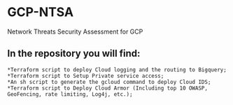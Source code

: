 # GCP-NTSA
Network Threats Security Assessment for GCP

## In the repository you will find:
```
*Terraform script to deploy Cloud logging and the routing to Bigquery;
*Terraform script to Setup Private service access;
*An sh script to generate the gcloud command to deploy Cloud IDS;
*Terraform script to Deploy Cloud Armor (Including top 10 OWASP, GeoFencing, rate limiting, Log4j, etc.);
```
